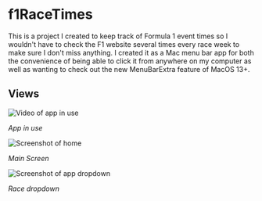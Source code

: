 # f1RaceTimes

This is a project I created to keep track of Formula 1 event times so I wouldn't have to check the F1 website several times every race week to make sure I don't miss anything. I created it as a Mac menu bar app for both the convenience of being able to click it from anywhere on my computer as well as wanting to check out the new MenuBarExtra feature of MacOS 13+.


## Views

![Video of app in use](https://github.com/NealePT/f1RaceTimes/blob/main/f1RaceTimes/Assets.xcassets/Screen%20Recording%202023-05-24%20at%202.07.36%20PM.gif)

*App in use*


![Screenshot of home](https://github.com/NealePT/f1RaceTimes/assets/89871393/d2fa3d56-ecb8-483c-8352-8e220c3c814f)

*Main Screen*

![Screenshot of app dropdown](https://github.com/NealePT/f1RaceTimes/assets/89871393/8e3a0193-2d2f-42a2-8acd-86509202fc11)

*Race dropdown*
